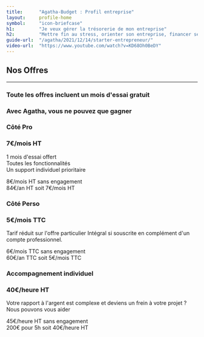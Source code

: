 ```yaml
---
title:      "Agatha-Budget : Profil entreprise"
layout:     profile-home
symbol:     "icon-briefcase"
h1:         "Je veux gérer la trésorerie de mon entreprise"
h2:         "Mettre fin au stress, orienter son entreprise, financer ses projets d'avenir"
guide-url:  "/agatha/2021/12/14/starter-entrepreneur/"
video-url:  "https://www.youtube.com/watch?v=KD68Oh0BeDY"
---
```


<div class="row">
    <div class="col-lg-12 text-center">
        <div class="section-heading">
            <h2>Nos Offres</h2>
            <hr>
            <h3>Toute les offres incluent un mois d'essai gratuit</h3>
            <h3>Avec Agatha, vous ne pouvez que gagner</h3>
        </div>
    </div>
</div>
<div class="row pricing">
    <div class="container-fluid">
        <div class="row col-md-8 col-md-offset-2">
            <div class="col-md-6">
                <div id="essentiel-pricing" class="feature-item">
                    <i class="icon-briefcase"></i>
                    <h3>Côté Pro</h3>
                    <h3>7€/mois HT</h3>
                    <p class="text-muted">
                        1 mois d'essai offert
                        <br/>Toutes les fonctionnalités
                        <br/>Un support individuel prioritaire
                    </p>
                    <p class="text-muted">8€/mois HT sans engagement
                        <br/>84€/an HT soit 7€/mois HT
                    </p>
                </div>
            </div>
            <div class="col-md-6">
                <div id="integral-pricing" class="feature-item">
                    <i class="icon-home icon-flipped"></i>
                    <h3>Côté Perso</h3>
                    <h3>5€/mois TTC</h3>
                    <p class="text-muted">
                        Tarif réduit sur l'offre particulier Intégral si souscrite en complément d'un compte professionnel.
                    </p>
                    <p class="text-muted">6€/mois TTC sans engagement
                        <br/>60€/an TTC soit 5€/mois TTC
                    </p>
                </div>
            </div>
        </div>
        <div class="row col-md-8 col-md-offset-2">
            <div class="col-md-12">
                <div id="faithfull-pricing" class="feature-item">
                    <i class="icon-compass text-primary"></i>
                    <h3>Accompagnement individuel</h3>
                    <h3>40€/heure HT </h3>
                    <p class="text-muted">Votre rapport à l'argent est complexe et deviens un frein à votre projet ? Nous pouvons vous aider</p>
                    <p class="text-muted">45€/heure HT sans engagement
                        <br/>200€ pour 5h soit 40€/heure HT
                    </p>
                </div>
            </div>
        </div>
    </div>
</div>